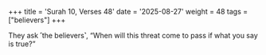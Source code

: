 +++
title = 'Surah 10, Verses 48'
date = '2025-08-27'
weight = 48
tags = ["believers"]
+++

They ask ˹the believers˺, “When will this threat come to pass if what you say is true?”